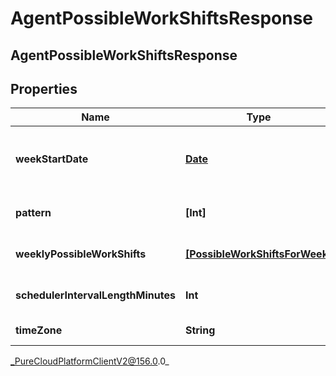 # AgentPossibleWorkShiftsResponse

## AgentPossibleWorkShiftsResponse

## Properties

|Name | Type | Description | Notes|
|------------ | ------------- | ------------- | -------------|
| **weekStartDate** | [**Date**](Date) | Start date of requested effective work plan. Dates are represented as an ISO-8601 string. For example: yyyy-MM-dd | [optional] |
| **pattern** | **[Int]** | Each element is the ID of an effective work plan for a specific week | [optional] |
| **weeklyPossibleWorkShifts** | [**[PossibleWorkShiftsForWeek]**](PossibleWorkShiftsForWeek) | Each element is a weekly effective work plan that can be used for multiple weeks | [optional] |
| **schedulerIntervalLengthMinutes** | **Int** | Number of minutes in each interval in the intervalScheduleProbabilities | [optional] |
| **timeZone** | **String** | The time zone of the business unit | [optional] |



_PureCloudPlatformClientV2@156.0.0_
